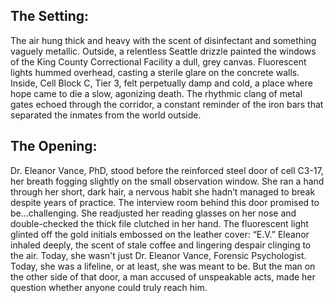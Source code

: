 ## The Setting:

The air hung thick and heavy with the scent of disinfectant and something vaguely metallic. Outside, a relentless Seattle drizzle painted the windows of the King County Correctional Facility a dull, grey canvas. Fluorescent lights hummed overhead, casting a sterile glare on the concrete walls. Inside, Cell Block C, Tier 3, felt perpetually damp and cold, a place where hope came to die a slow, agonizing death. The rhythmic clang of metal gates echoed through the corridor, a constant reminder of the iron bars that separated the inmates from the world outside.

## The Opening:

Dr. Eleanor Vance, PhD, stood before the reinforced steel door of cell C3-17, her breath fogging slightly on the small observation window. She ran a hand through her short, dark hair, a nervous habit she hadn’t managed to break despite years of practice. The interview room behind this door promised to be…challenging. She readjusted her reading glasses on her nose and double-checked the thick file clutched in her hand. The fluorescent light glinted off the gold initials embossed on the leather cover: “E.V.” Eleanor inhaled deeply, the scent of stale coffee and lingering despair clinging to the air. Today, she wasn't just Dr. Eleanor Vance, Forensic Psychologist. Today, she was a lifeline, or at least, she was meant to be. But the man on the other side of that door, a man accused of unspeakable acts, made her question whether anyone could truly reach him.
